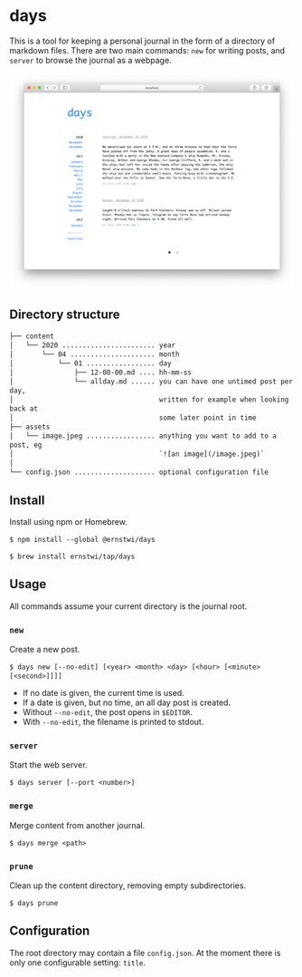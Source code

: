 # days

This is a tool for keeping a personal journal in the form of a directory of markdown files. There are two main commands: `new` for writing posts, and `server` to browse the journal as a webpage.

<p align='center'>
    <img src='https://github.com/ernstwi/days/raw/master/screenshot.png' width='600'>
</p>

## Directory structure

```
├── content
│   └── 2020 ....................... year
│       └── 04 ..................... month
│           └── 01 ................. day
│               ├── 12-00-00.md .... hh-mm-ss
│               └── allday.md ...... you can have one untimed post per day,
│                                    written for example when looking back at
│                                    some later point in time
├── assets
│   └── image.jpeg ................. anything you want to add to a post, eg
│                                    `![an image](/image.jpeg)`
│
└── config.json .................... optional configuration file
```

## Install

Install using npm or Homebrew.

```
$ npm install --global @ernstwi/days
```

```
$ brew install ernstwi/tap/days
```

## Usage

All commands assume your current directory is the journal root.

### `new`

Create a new post.

```
$ days new [--no-edit] [<year> <month> <day> [<hour> [<minute> [<second>]]]]
```

- If no date is given, the current time is used.
- If a date is given, but no time, an all day post is created.
- Without `--no-edit`, the post opens in `$EDITOR`.
- With `--no-edit`, the filename is printed to stdout.

### `server`

Start the web server.

```
$ days server [--port <number>]
```

### `merge`

Merge content from another journal.

```
$ days merge <path>
```

### `prune`

Clean up the content directory, removing empty subdirectories.

```
$ days prune
```

## Configuration

The root directory may contain a file `config.json`. At the moment there is only one configurable setting: `title`.
